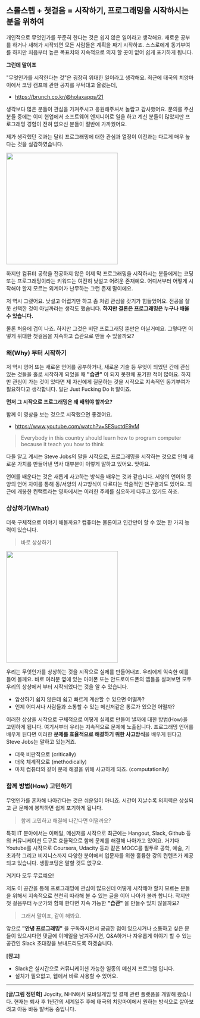 ## 스몰스텝 + 첫걸음 = 시작하기, 프로그래밍을 시작하시는 분을 위하여

개인적으로 무엇인가를 꾸준히 한다는 것은 쉽지 않은 일이라고 생각해요. 새로운 공부를 하거나 새해가 시작되면 모든 사람들은 계획을 짜기 시작하죠. 스스로에게 동기부여를 하지만 처음부터 높은 목표치와 지속적으로 의지 할 곳이 없어 쉽게 포기하게 됩니다.

**그런데 말이죠**

"무엇인가를 시작한다는 것"은 굉장히 위대한 일이라고 생각해요. 최근에 태국의 치앙마이에서 코딩 캠프에 관한 공지를 무턱대고 올렸는데,
- https://brunch.co.kr/@holaxapps/21

생각보다 많은 분들이 관심을 가져주시고 응원해주셔서 놀랍고 감사했어요. 문의를 주신 분들 중에는 이미 현업에서 소프트웨어 엔지니어로 일을 하고 계신 분들이 많았지만 프로그래밍 경험이 전혀 없으신 분들이 절반에 가까웠어요.

제가 생각했던 것과는 달리 프로그래밍에 대한 관심과 열정이 이전과는 다르게 매우 높다는 것을 실감하였습니다. 

<img src="http://image.toast.com/aaaaahq/what-a-programmin.jpg" width="300">

하지만 컴퓨터 공학을 전공하지 않은 이제 막 프로그래밍을 시작하시는 분들에게는 코딩 또는 프로그래밍이라는 키워드는 여전히 낮설고 어려운 존재예요. 어디서부터 어떻게 시작해야 할지 모르는 외계어가 난무하는 그런 존재 말이에요. 

저 역시 그랬어요. 낮설고 어렵기만 하고 좀 처럼 관심을 갖기가 힘들었어요. 전공을 잘못 선택한 것이 아닐까라는 생각도 했습니다. **하지만 결론은 프로그래밍은 누구나 배울 수 있습니다.** 

물론 처음에 겁이 나죠. 하지만 그것은 비단 프로그래밍 뿐만은 아닐거예요. 그렇다면 어떻게 위대한 첫걸음을 지속하고 습관으로 만들 수 있을까요? 

### 왜(Why) 부터 시작하기

저 역시 영어 또는 새로운 언어를 공부하거나, 새로운 기술 등 무엇이 되었던 간에 관심있는 것들을 홀로 시작하게 되었을 때 **"습관"** 이 되지 못한체 포기한 적이 많아요. 하지만 관심이 가는 것이 있다면 제 자신에게 질문하는 것을 시작으로 지속적인 동기부여가 필요하다고 생각합니다. 일단 Just Fucking Do It 말이죠.

**먼저 그 시작으로 프로그래밍은 왜 배워야 할까요?**

함께 이 영상을 보는 것으로 시작했으면 좋겠어요.
- https://www.youtube.com/watch?v=SESuctdE9vM

> Everybody in this country should learn how to program computer because it teach you how to think

다들 알고 계시는 Steve Jobs의 말을 시작으로, 프로그래밍을 시작하는 것으로 인해 새로운 가치를 만들어낸 명사 대부분이 이렇게 말하고 있어요. 맞아요. 

언어를 배운다는 것은 새롭게 사고하는 방식을 배우는 것과 같습니다. 서양의 언어와 동양의 언어 차이를 통해 동/서양의 사고방식이 다르다는 학술적인 연구결과도 있어요. 최근에 개봉한 컨택트라는 영화에서는 이러한 주제를 심오하게 다루고 있기도 하죠. 

### 상상하기(What)

더욱 구체적으로 이야기 해볼까요? 컴퓨터는 물론이고 인간만이 할 수 있는 한 가지 능력이 있습니다. 

> 바로 상상하기

<img src="http://image.toast.com/aaaaahq/apps.png" width="300">

우리는 무엇인가를 상상하는 것을 시작으로 실제를 만들어내죠. 우리에게 익숙한 예를 들어 볼께요. 바로 여러분 옆에 있는 아이폰 또는 안드로이드폰의 앱들을 살펴보면 모두 우리의 상상에서 부터 시작되었다는 것을 알 수 있습니다.

- 암산하기 쉽지 않은데 쉽고 빠르게 계산할 수 있으면 어떨까?
- 언제 어디서나 사람들과 소통할 수 있는 메신저같은 통로가 있으면 어떨까?

이러한 상상을 시작으로 구체적으로 어떻게 실제로 만들어 낼까에 대한 방법(How)을 고민하게 됩니다. 여기서부터 우리는 지속적으로 문제에 노출됩니다. 프로그래밍 언어를 배우게 된다면 이러한 **문제를 효율적으로 해결하기 위한 사고방식**을 배우게 된다고 Steve Jobs는 말하고 있는거죠.

- 더욱 비판적으로 (critically) 
- 더욱 체계적으로 (methodically)
- 마치 컴퓨터와 같이 문제 해결을 위해 사고하게 되죠. (computationlly)

### 함께 방법(How) 고민하기

무엇인가를 혼자해 나아간다는 것은 쉬운일이 아니죠. 시간이 지날수록 의지력은 상실되고 큰 문제에 봉착하면 쉽게 포기하게 됩니다. 

> 함께 고민하고 해결해 나간다면 어떨까요?

특히 IT 분야에서는 이메일, 메신저를 시작으로 최근에는 Hangout, Slack, Github 등의 커뮤니케이션 도구로 효율적으로 함께 문제를 해결해 나아가고 있어요. 거기다 Youtube를 시작으로 Coursera, Udacity 등과 같은 MOCC를 필두로 공학, 예술, 기초과학 그리고 비지니스까지 다양한 분야에서 입문자를 위한 훌륭한 강의 컨텐츠가 제공 되고 있습니다. 생활코딩은 말할 것도 없구요.

거기다 모두 무료예요!

저도 이 공간을 통해 프로그래밍에 관심이 많으신데 어떻게 시작해야 할지 모르는 분들을 위해서 지속적으로 천천히 따라해 볼 수 있는 글을 이어 나아가 볼까 합니다. 작지만 첫 걸음부터 누군가와 함께 한다면 지속 가능한 **"습관"** 을 만들수 있지 않을까요?

> 그래서 말이죠, 같이 해봐요.

앞으로 **"안녕 프로그래밍"** 을 구독하시면서 궁금한 점이 있으시거나 소통하고 싶은 분들이 있으시다면 댓글에 이메일을 남겨주시면, Q&A하거나 자유롭게 이야기 할 수 있는 공간인 Slack 초대장을 보내드리도록 하겠습니다.

**[참고]**

- Slack은 실시간으로 커뮤니케이션 가능한 일종의 메신저 프로그램 입니다.
- 설치가 필요없고, 웹에서 바로 사용할 수 있어요.

---

**[글/그림 정민혁]**
Joycity, NHN에서 모바일게임 및 결제 관련 플랫폼을 개발해 왔습니다. 현재는 퇴사 후 1년간의 세계일주 후에 태국의 치앙마이에서 원하는 방식으로 살아보려고 아둥 바둥 발버둥 중입니다.

